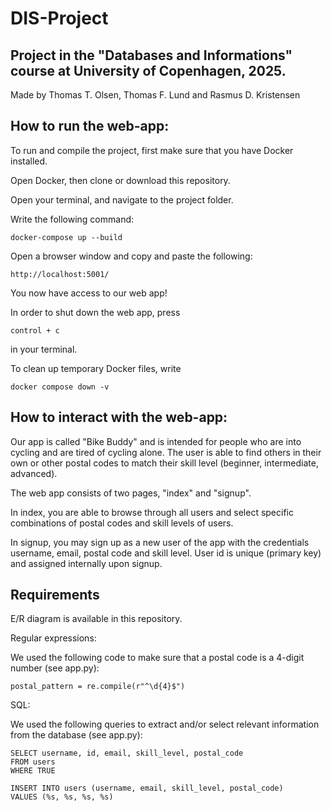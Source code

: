 # DIS-Project

## Project in the "Databases and Informations" course at University of Copenhagen, 2025. 

Made by Thomas T. Olsen, Thomas F. Lund and Rasmus D. Kristensen

## How to run the web-app: 

To run and compile the project, first make sure that you have Docker installed.

Open Docker, then clone or download this repository. 

Open your terminal, and navigate to the project folder. 

Write the following command: 

```
docker-compose up --build
```

Open a browser window and copy and paste the following: 

```
http://localhost:5001/
```

You now have access to our web app! 


In order to shut down the web app, press 

```
control + c
```

in your terminal. 

To clean up temporary Docker files, write

```
docker compose down -v
```

## How to interact with the web-app: 

Our app is called "Bike Buddy" and is intended for people who are into cycling and are tired of cycling alone. The user is able to find others in their own or other postal codes to match their skill level (beginner, intermediate, advanced). 

The web app consists of two pages, "index" and "signup". 

In index, you are able to browse through all users and select specific combinations of postal codes and skill levels of users. 

In signup, you may sign up as a new user of the app with the credentials username, email, postal code and skill level. User id is unique (primary key) and assigned internally upon signup. 


## Requirements

E/R diagram is available in this repository. 

Regular expressions: 

We used the following code to make sure that a postal code is a 4-digit number (see app.py): 

```
postal_pattern = re.compile(r"^\d{4}$")
```

SQL: 

We used the following queries to extract and/or select relevant information from the database (see app.py): 

```
SELECT username, id, email, skill_level, postal_code
FROM users
WHERE TRUE
```

```
INSERT INTO users (username, email, skill_level, postal_code)
VALUES (%s, %s, %s, %s)
```